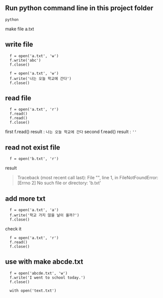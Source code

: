 Run python command line in this project folder
-----------------------
```
python
```

make file a.txt

write file
----------

```
  f = open('a.txt', 'w')
  f.write('abc')
  f.close()
```

```
  f = open('a.txt', 'w')
  f.write('나는 오늘 학교에 간다')
  f.close()
```


read file
---------
```
  f = open('a.txt', 'r')
  f.read()
  f.read()
  f.close()
```
first f.read() result : ```나는 오늘 학교에 간다```
second f.read() result : ```''```


read not exist file
-------------------
```
  f = open('b.txt', 'r')
```
result

> Traceback (most recent call last):
>  File "<stdin>", line 1, in <module>
> FileNotFoundError: [Errno 2] No such file or directory: 'b.txt'


add more txt
------------
```
  f = open('a.txt', 'a')
  f.write('학교 가지 않을 날이 올까?')
  f.close()
```
check it
```
  f = open('a.txt', 'r')
  f.read()
  f.close()
```

use with
make abcde.txt
--------
```
  f = open('abcde.txt', 'w')
  f.write('I went to school today.')
  f.close()
```


```
  with open('text.txt')
```